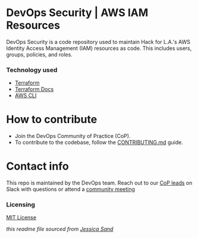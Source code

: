 # DevOps Security | AWS IAM Resources

DevOps Security is a code repository used to maintain Hack for L.A.'s AWS Identity Access Management (IAM) resources as code. This includes users, groups, policies, and roles.

### Technology used

- [Terraform](https://www.terraform.io/)
- [Terraform Docs](https://terraform-docs.io/)
- [AWS CLI](https://aws.amazon.com/cli/)

# How to contribute

- Join the DevOps Community of Practice (CoP).
- To contribute to the codebase, follow the [CONTRIBUTING.md](CONTRIBUTING.md) guide.


# Contact info

This repo is maintained by the DevOps team. Reach out to our [CoP leads](https://github.com/hackforla/ops/wiki/Community#ops-community-of-practice-cop-leads) on Slack with questions or attend a [community meeting](https://github.com/hackforla/ops/wiki/CoP-Meetings)


### Licensing

[MIT License](/LICENSE)

*this readme file sourced from [Jessica Sand](http://jessicasand.com/other-stuff/just-enough-docs/)*
